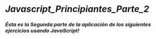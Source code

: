 # **_Javascript_Principiantes_Parte_2_**

### **_Ésta es la Segunda parte de la aplicación de los siguientes ejercicios usando JavaScript!_**

